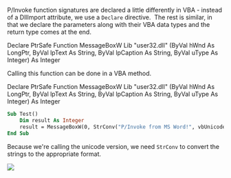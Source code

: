 P/Invoke function signatures are declared a little differently in VBA - instead of a DllImport attribute, we use a `Declare` directive.  The rest is similar, in that we declare the parameters along with their VBA data types and the return type comes at the end.

Declare PtrSafe Function MessageBoxW Lib "user32.dll" (ByVal hWnd As LongPtr, ByVal lpText As String, ByVal lpCaption As String, ByVal uType As Integer) As Integer

  

Calling this function can be done in a VBA method.

Declare PtrSafe Function MessageBoxW Lib "user32.dll" (ByVal hWnd As LongPtr, ByVal lpText As String, ByVal lpCaption As String, ByVal uType As Integer) As Integer

```vb
Sub Test()
    Dim result As Integer
    result = MessageBoxW(0, StrConv("P/Invoke from MS Word!", vbUnicode), StrConv("Hello World", vbUnicode), 0)
End Sub
```

  

Because we're calling the unicode version, we need `StrConv` to convert the strings to the appropriate format.

  

![](https://rto2-assets.s3.eu-west-2.amazonaws.com/win32/mesagebox-pinvoke-vba.png)